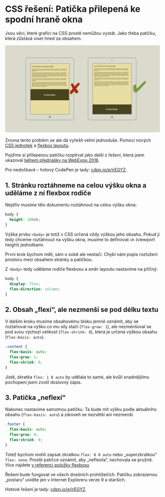 # CSS řešení: Patička přilepená ke spodní hraně okna

Jsou věci, které grafici na CSS prostě nemůžou vystát. Jako třeba patičku, která zůstává viset hned za obsahem.

![Patička se má vždy přilepit ke spodní hraně okan](../dist/images/original/flexbox-footer.jpg)

Zrovna tento problém se ale dá vyřešit velmi jednoduše. Pomocí nových [CSS jednotek](css3-jednotky.md) a [flexbox layoutu](css3-flexbox.md). 

Pojďme si přilepenou patičku rozpitvat jako další z řešení, která jsem ukazoval [během přednášky na WebExpo 2016](https://www.vzhurudolu.cz/prednaska/webexpo-2016-246).

Pro nedočkavé – hotový CodePen je tady: [cdpn.io/e/jrEGYZ](https://codepen.io/machal/pen/jrEGYZ).

## 1. Stránku roztáhneme na celou výšku okna a uděláme z ní flexbox rodiče

Nejdřív musíme tělo dokumentu roztáhnout na celou výšku okna:

```css
body {
  height: 100vh;
}
```

Výška prvku `<body>` je totiž v CSS určená vždy výškou jeho obsahu. Pokud ji tedy chceme roztáhnout na výšku okna, musíme to definovat `vh` (viewport height) jednotkami. 

První krok bychom měli, sám o sobě ale nestačí. Chybí nám popis rozložení prostoru mezi obsahem stránky a patičkou.

Z `<body>` tedy uděláme rodiče flexboxu a směr layoutu nastavíme na příčný:

```css
body {
  display: flex;
  flex-direction: column;
}
```

## 2. Obsah „flexí“, ale nezmenší se pod délku textu

V dalším kroku musíme obsahovému bloku jemně oznámit, aby se roztahoval na výšku co mu síly stačí (`flex-grow: 1`), ale nezmenšoval se pod svou výchozí velikost (`flex-shrink: 0`), která je určená výškou obsahu (`flex-basis: auto`). 

```css
.content {
  flex-basis: auto;
  flex-grow: 1;
  flex-shrink: 0;
}
```

Jistě, zkratka `flex: 1 0 auto` by udělala to samé, ale kvůli snadnějšímu pochopení jsem zvolil doslovný zápis.

## 3. Patička „neflexí“

Nakonec nastavíme samotnou patičku. Ta bude mít výšku podle aktuálního obsahu (`flex-basis: auto`) a zároveň se nezvětší ani nezmenší.

```css
.footer {
  flex-basis: auto;
  flex-grow: 0;
  flex-shrink: 0;
}
```

Totéž bychom mohli zapsat zkratkou `flex: 0 0 auto` nebo „superzkratkou“ `flex: none`. Prostě patičce oznámit, aby „neflexila“, nechovala se pružně.  Více najdete [v referenci položky flexboxu](css3-flexbox-polozky.md).

Řešení bude fungovat ve všech dnešních prohlížečích. Patičku zobrazenou „postaru“ uvidíte jen v Internet Exploreru verze 9 a starších.

Hotové řešení je tady: [cdpn.io/e/jrEGYZ](https://codepen.io/machal/pen/jrEGYZ).
